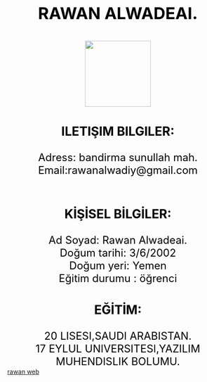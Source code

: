 <html>
<head>
<title> Rawan website </title>
</head>
<body>

<br><br>
<center>
<font face size="5" color="black">
<font size="6"><h3>RAWAN ALWADEAI.<br><h3></font>
<img src="raw.png.png" height="150px" widht="150px"><br>

<h3>ILETIŞIM BILGILER:</h3>
     Adress: bandirma sunullah mah.<br>
Email:rawanalwadiy@gmail.com<br><br>
<h3>KİŞİSEL BİLGİLER:</h3>
Ad Soyad: Rawan Alwadeai.<br>
Doğum tarihi: 3/6/2002<br>
Doğum yeri: Yemen<br>
Eğitim durumu : öğrenci<br>

<h3>EĞİTİM:</h3>
 20 LISESI,SAUDI ARABISTAN.<BR>
 17 EYLUL UNIVERSITESI,YAZILIM MUHENDISLIK BOLUMU.<BR>
</font>
</center>
<a href="/me.html">rawan web</a>

</body>
</html>
